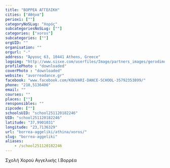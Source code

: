 ```yaml
---
title: "ΒΟΡΡΕΑ ΑΓΓΕΛΙΚΗ"
cities: ["Αθήνα"]
perioxi: [""]
categoryNoSLug: "Χορός"
subcategoriesNoSLug: [""]
categories: ["xoros"]
subcategories: [""]
orgUID: ""
organisation: ""
orgurl: "-"
address: "Άργους 63, 10441 Athens, Greece"
logoimg: "http://www.sisxe.com/userfiles/Image/partners_images/gerodimou.jpg"
profilePhoto : "downloaded"
coverPhoto : "downloaded"
website: "avorreadance.gr"
facebook: "www.facebook.com/KOUVARI-DANCE-SCHOOL-35792353899/"
phone: "210,5136406"
email: ""
courses: ""
places: [""]
rensponsibles: ""
zipcode: [""]
schoolsUID: "school251120182246"
UID: "school251120182246"
latitude: "37,9901031"
longitude: "23,7136329"
url: "borrea-aggeliki/athina/xoros/"
slug: "borrea-aggeliki"
aliases:
    - /school251120182246
---
```



Σχολή Χορού Αγγελικής Ι.Βορρέα

